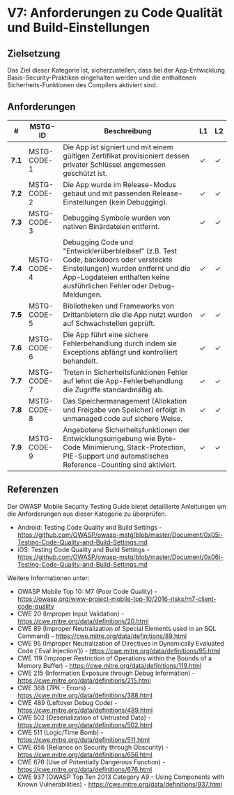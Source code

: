 # V7: Anforderungen zu Code Qualität und Build-Einstellungen

## Zielsetzung

Das Ziel dieser Kategorie ist, sicherzustellen, dass bei der App-Entwicklung Basis-Security-Praktiken eingehalten werden und die enthaltenen Sicherheits-Funktionen des Compilers aktiviert sind.

## Anforderungen

| # | MSTG-ID | Beschreibung | L1 | L2 |
| -- | -------- | ---------------------- | - | - |
| **7.1** | MSTG-CODE-1 | Die App ist signiert und mit einem gültigen Zertifikat provisioniert dessen privater Schlüssel angemessen geschützt ist. | ✓ | ✓ |
| **7.2** | MSTG-CODE-2 | Die App wurde im Release-Modus gebaut und mit passenden Release-Einstellungen (kein Debugging). | ✓ | ✓ |
| **7.3** | MSTG-CODE-3 | Debugging Symbole wurden von nativen Binärdateien entfernt. | ✓ | ✓ |
| **7.4** | MSTG-CODE-4 | Debugging Code und "Entwicklerüberbleibsel" (z.B. Test Code, backdoors oder versteckte Einstellungen) wurden entfernt und die App-Logdateien enthalten keine ausführlichen Fehler oder Debug-Meldungen. | ✓ | ✓ |
| **7.5** | MSTG-CODE-5 | Bibliotheken und Frameworks von Drittanbietern die die App nutzt wurden auf Schwachstellen geprüft. | ✓ | ✓ |
| **7.6** | MSTG-CODE-6 | Die App führt eine sichere Fehlerbehandlung durch indem sie Exceptions abfängt und kontrolliert behandelt.| ✓ | ✓ |
| **7.7** | MSTG-CODE-7 | Treten in Sicherheitsfunktionen Fehler auf lehnt die App-Fehlerbehandlung die Zugriffe standardmäßig ab. | ✓ | ✓ |
| **7.8** | MSTG-CODE-8 | Das Speichermanagement (Allokation und Freigabe von Speicher) erfolgt in unmanaged code auf sichere Weise. | ✓ | ✓ |
| **7.9** | MSTG-CODE-9 | Angebotene Sicherheitsfunktionen der Entwicklungsumgebung wie Byte-Code Minimierung, Stack-Protection, PIE-Support und automatisches Reference-Counting sind aktiviert. | ✓ | ✓ |

## Referenzen

Der OWASP Mobile Security Testing Guide bietet detaillierte Anleitungen um die Anforderungen aus dieser Kategorie zu überprüfen.

- Android: Testing Code Quality and Build Settings - <https://github.com/OWASP/owasp-mstg/blob/master/Document/0x05i-Testing-Code-Quality-and-Build-Settings.md>
- iOS: Testing Code Quality and Build Settings - <https://github.com/OWASP/owasp-mstg/blob/master/Document/0x06i-Testing-Code-Quality-and-Build-Settings.md>

Weitere Informationen unter:

- OWASP Mobile Top 10: M7 (Poor Code Quality) - <https://owasp.org/www-project-mobile-top-10/2016-risks/m7-client-code-quality>
- CWE 20 (Improper Input Validation) - <https://cwe.mitre.org/data/definitions/20.html>
- CWE 89 (Improper Neutralization of Special Elements used in an SQL Command) - <https://cwe.mitre.org/data/definitions/89.html>
- CWE 95 (Improper Neutralization of Directives in Dynamically Evaluated Code ('Eval Injection')) - <https://cwe.mitre.org/data/definitions/95.html>
- CWE 119 (Improper Restriction of Operations within the Bounds of a Memory Buffer) - <https://cwe.mitre.org/data/definitions/119.html>
- CWE 215 (Information Exposure through Debug Information) - <https://cwe.mitre.org/data/definitions/215.html>
- CWE 388 (7PK - Errors) - <https://cwe.mitre.org/data/definitions/388.html>
- CWE 489 (Leftover Debug Code) - <https://cwe.mitre.org/data/definitions/489.html>
- CWE 502 (Deserialization of Untrusted Data) - <https://cwe.mitre.org/data/definitions/502.html>
- CWE 511 (Logic/Time Bomb) - <https://cwe.mitre.org/data/definitions/511.html>
- CWE 656 (Reliance on Security through Obscurity) - <https://cwe.mitre.org/data/definitions/656.html>
- CWE 676 (Use of Potentially Dangerous Function)  - <https://cwe.mitre.org/data/definitions/676.html>
- CWE 937 (OWASP Top Ten 2013 Category A9 - Using Components with Known Vulnerabilities) - <https://cwe.mitre.org/data/definitions/937.html>
